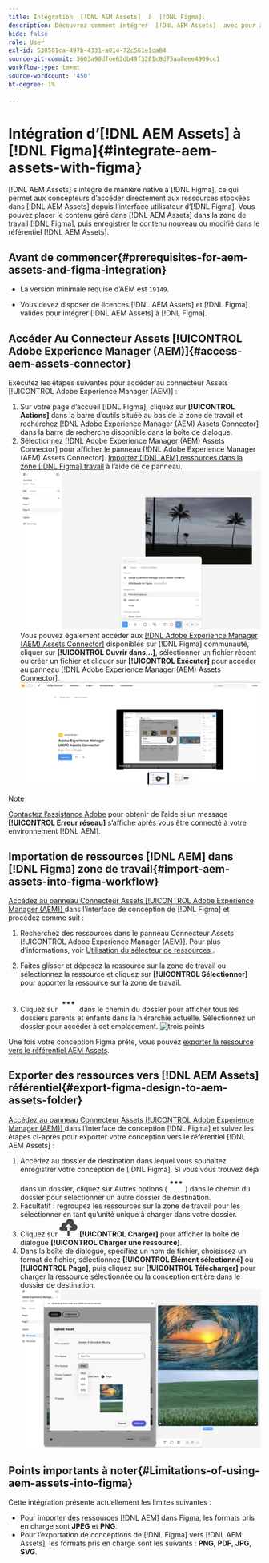 ```yaml
---
title: Intégration  [!DNL AEM Assets]  à  [!DNL Figma].
description: Découvrez comment intégrer  [!DNL AEM Assets]  avec pour accéder  [!DNL Figma]  ressources de votre entreprise et les utiliser dans votre workflow  [!DNL Figma]  conception.
hide: false
role: User
exl-id: 530561ca-497b-4331-a014-72c561e1ca84
source-git-commit: 3603a98dfee62db49f3201c8d75aa8eee4909cc1
workflow-type: tm+mt
source-wordcount: '450'
ht-degree: 1%

---
```



# Intégration d’[!DNL AEM Assets] à [!DNL Figma]{#integrate-aem-assets-with-figma}

[!DNL AEM Assets] s’intègre de manière native à [!DNL Figma], ce qui permet aux concepteurs d’accéder directement aux ressources stockées dans [!DNL AEM Assets] depuis l’interface utilisateur d’[!DNL Figma]. Vous pouvez placer le contenu géré dans [!DNL AEM Assets] dans la zone de travail [!DNL Figma], puis enregistrer le contenu nouveau ou modifié dans le référentiel [!DNL AEM Assets].

## Avant de commencer{#prerequisites-for-aem-assets-and-figma-integration}

* La version minimale requise d’AEM est `19149`.

* Vous devez disposer de licences [!DNL AEM Assets] et [!DNL Figma] valides pour intégrer [!DNL AEM Assets] à [!DNL Figma].

## Accéder Au Connecteur Assets [!UICONTROL Adobe Experience Manager (AEM)]{#access-aem-assets-connector}

Exécutez les étapes suivantes pour accéder au connecteur Assets [!UICONTROL Adobe Experience Manager (AEM)] :

1. Sur votre page d’accueil [!DNL Figma], cliquez sur **[!UICONTROL Actions]** dans la barre d’outils située au bas de la zone de travail et recherchez [!DNL Adobe Experience Manager (AEM) Assets Connector] dans la barre de recherche disponible dans la boîte de dialogue.
1. Sélectionnez [!DNL Adobe Experience Manager (AEM) Assets Connector] pour afficher le panneau [!DNL Adobe Experience Manager (AEM) Assets Connector]. [Importez  [!DNL AEM]  ressources dans la zone  [!DNL Figma]  travail](#import-aem-assets-into-figma-workflow) à l’aide de ce panneau.
   ![actions ](/help/assets/assets/actions-on-figma.png)
Vous pouvez également accéder aux [[!DNL Adobe Experience Manager (AEM) Assets Connector]](https://www.figma.com/community/plugin/1512561378275712210/adobe-experience-manager-aem-assets-connector) disponibles sur [!DNL Figma] communauté, cliquer sur **[!UICONTROL Ouvrir dans...]**, sélectionner un fichier récent ou créer un fichier et cliquer sur **[!UICONTROL Exécuter]** pour accéder au panneau [!DNL Adobe Experience Manager (AEM) Assets Connector].
   ![plugin-page-on-figma-community](/help/assets/assets/plugin-page-on-figma-community.png)

>[!NOTE]
>
> [Contactez l’assistance Adobe](https://helpx.adobe.com/fr/contact.html) pour obtenir de l’aide si un message **[!UICONTROL Erreur réseau]** s’affiche après vous être connecté à votre environnement [!DNL AEM].

## Importation de ressources [!DNL AEM] dans [!DNL Figma] zone de travail{#import-aem-assets-into-figma-workflow}

[Accédez au panneau Connecteur Assets [!UICONTROL Adobe Experience Manager (AEM)] ](#access-aem-assets-connector) dans l’interface de conception de [!DNL Figma] et procédez comme suit :

1. Recherchez des ressources dans le panneau Connecteur Assets [!UICONTROL Adobe Experience Manager (AEM)]. Pour plus d’informations, voir [ Utilisation du sélecteur de ressources ](https://experienceleague.adobe.com/en/docs/experience-manager-cloud-service/content/assets/manage/asset-selector/overview-asset-selector#using-asset-selector).

1. Faites glisser et déposez la ressource sur la zone de travail ou sélectionnez la ressource et cliquez sur **[!UICONTROL Sélectionner]** pour apporter la ressource sur la zone de travail.

1. Cliquez sur ![trois points](/help/assets/assets/three-dots.svg) dans le chemin du dossier pour afficher tous les dossiers parents et enfants dans la hiérarchie actuelle. Sélectionnez un dossier pour accéder à cet emplacement.
   ![trois points](/help/assets/assets/assets-folder-structure.png)

Une fois votre conception Figma prête, vous pouvez [exporter la ressource vers le référentiel AEM Assets](#export-figma-design-to-aem-assets-folder).

## Exporter des ressources vers [!DNL AEM Assets] référentiel{#export-figma-design-to-aem-assets-folder}

[Accédez au panneau Connecteur Assets [!UICONTROL Adobe Experience Manager (AEM)] ](#access-aem-assets-connector) dans l’interface de conception [!DNL Figma] et suivez les étapes ci-après pour exporter votre conception vers le référentiel [!DNL AEM Assets] :

1. Accédez au dossier de destination dans lequel vous souhaitez enregistrer votre conception de [!DNL Figma]. Si vous vous trouvez déjà dans un dossier, cliquez sur Autres options (![points de suspension](/help/assets/assets/three-dots.svg)) dans le chemin du dossier pour sélectionner un autre dossier de destination.
1. Facultatif : regroupez les ressources sur la zone de travail pour les sélectionner en tant qu’unité unique à charger dans votre dossier.
1. Cliquez sur ![Chargement de fichier](/help/assets/assets/upload-icon.svg) **[!UICONTROL Charger]** pour afficher la boîte de dialogue **[!UICONTROL Charger une ressource]**.
1. Dans la boîte de dialogue, spécifiez un nom de fichier, choisissez un format de fichier, sélectionnez **[!UICONTROL Élément sélectionné]** ou **[!UICONTROL Page]**, puis cliquez sur **[!UICONTROL Télécharger]** pour charger la ressource sélectionnée ou la conception entière dans le dossier de destination.
   ![charger la conception figma](/help/assets/assets/upload-figma-design.png)

## Points importants à noter{#Limitations-of-using-aem-assets-into-figma}

Cette intégration présente actuellement les limites suivantes :

* Pour importer des ressources [!DNL AEM] dans Figma, les formats pris en charge sont **JPEG** et **PNG**.
* Pour l’exportation de conceptions de [!DNL Figma] vers [!DNL AEM Assets], les formats pris en charge sont les suivants : **PNG**, **PDF**, **JPG**, **SVG**.

